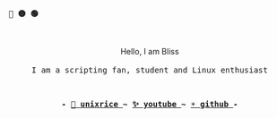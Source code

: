  <p align="left"><b><samp>🔴 🟡 🟢</samp></b></p>
 <br>

 <p align="center">
      Hello, I am Bliss<br>
      <br>
      <samp>I am a scripting fan, student and Linux enthusiast<br></samp>
  </p>


<!--<img src="https://github-readme-stats.vercel.app/api?bg_color=12131c&icon_color=afcee0&title_color=d1d1d1&text_color=d1d1d1&border_color=00000000&username=shaolingit&show_icons=true&locale=en&hide=contribs" alt="shaolingit" align="center" text-align="center"> -->
<br>
<p align="center"><b><samp> -
 <a href="https://www.reddit.com/r/unixporn">🌙 unixrice </a>
 ~
 <a href="https://youtube.com/channel/UCOQHLm32PksPNSgt6te0SLQ"> ✨ youtube </a>
 ~
 <a href="https://github.com/shaolingit"> ☀️ github </a>
 - </samp></b></p>

<br>
